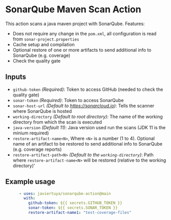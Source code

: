 # SonarQube Maven Scan Action

This action scans a java maven project with SonarQube. Features:
- Does not require any change in the `pom.xml`, all configuration is read from `sonar-project.properties`
- Cache setup and compilation
- Optional restore of one or more artifacts to send additional info to SonarQube (e.g. coverage)
- Check the quality gate

## Inputs

- `github-token` *(Required)*: Token to access GitHub (needed to check the quality gate)
- `sonar-token` *(Required)*: Token to access SonarQube
- `sonar-host-url` *(Default to https://sonarcloud.io)*: Tells the scanner where SonarQube is hosted
- `working-directory` *(Default to root directory)*: The name of the working directory from which the scan is executed
- `java-version` *(Default 11)*: Java version used run the scans (JDK 11 is the minium required)
- `restore-artifact-name<N>`, Where `<N>` is a number (1 to 4). Optional name of an artifact to be restored to send additional info to SonarQube (e.g. coverage reports)
- `restore-artifact-path<N>` *(Default to the `working-directory`)*: Path where `restore-artifact-name<N>` will be restored (relative to the working directory)'

## Example usage

```yaml
      - uses: javiertuya/sonarqube-action@main
        with: 
          github-token: ${{ secrets.GITHUB_TOKEN }}
          sonar-token: ${{ secrets.SONAR_TOKEN }}
          restore-artifact-name1: "test-coverage-files"
```

